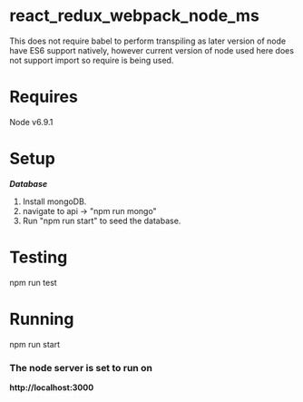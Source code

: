# react_redux_webpack_node_ms

This does not require babel to perform transpiling as later version of node have ES6 support natively, however current version of node used here does not support import so require is being used.

Requires
========

Node v6.9.1

Setup
=====

***Database***

1. Install mongoDB.  
2. navigate to api -> "npm run mongo"
3. Run "npm run start" to seed the database.

Testing
=======

npm run test

Running
=======

npm run start

### The node server is set to run on

**http://localhost:3000**